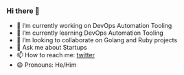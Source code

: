 ### Hi there 👋

- 🔭 I’m currently working on DevOps Automation Tooling
- 🌱 I’m currently learning DevOps Automation Tooling
- 👯 I’m looking to collaborate on Golang and Ruby projects
- 💬 Ask me about Startups
- 📫 How to reach me: [twitter](https://twitter.com/joscelyn56)
- 😄 Pronouns: He/Him
